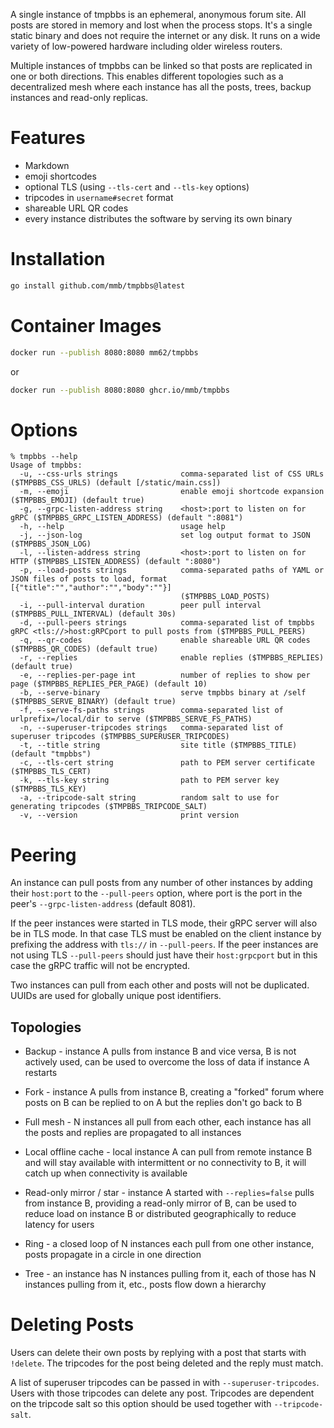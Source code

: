 A single instance of tmpbbs is an ephemeral, anonymous forum site. All posts
are stored in memory and lost when the process stops. It's a single static
binary and does not require the internet or any disk. It runs on a wide
variety of low-powered hardware including older wireless routers.

Multiple instances of tmpbbs can be linked so that posts are replicated in
one or both directions. This enables different topologies such as a
decentralized mesh where each instance has all the posts, trees, backup
instances and read-only replicas.

# Features
  * Markdown
  * emoji shortcodes
  * optional TLS (using `--tls-cert` and `--tls-key` options)
  * tripcodes in `username#secret` format
  * shareable URL QR codes
  * every instance distributes the software by serving its own binary

# Installation

```sh
go install github.com/mmb/tmpbbs@latest
```

# Container Images

```sh
docker run --publish 8080:8080 mm62/tmpbbs
```

or

```sh
docker run --publish 8080:8080 ghcr.io/mmb/tmpbbs
```

# Options

```
% tmpbbs --help
Usage of tmpbbs:
  -u, --css-urls strings              comma-separated list of CSS URLs ($TMPBBS_CSS_URLS) (default [/static/main.css])
  -m, --emoji                         enable emoji shortcode expansion ($TMPBBS_EMOJI) (default true)
  -g, --grpc-listen-address string    <host>:port to listen on for gRPC ($TMPBBS_GRPC_LISTEN_ADDRESS) (default ":8081")
  -h, --help                          usage help
  -j, --json-log                      set log output format to JSON ($TMPBBS_JSON_LOG)
  -l, --listen-address string         <host>:port to listen on for HTTP ($TMPBBS_LISTEN_ADDRESS) (default ":8080")
  -p, --load-posts strings            comma-separated paths of YAML or JSON files of posts to load, format [{"title":"","author":"","body":""}]
                                      ($TMPBBS_LOAD_POSTS)
  -i, --pull-interval duration        peer pull interval ($TMPBBS_PULL_INTERVAL) (default 30s)
  -d, --pull-peers strings            comma-separated list of tmpbbs gRPC <tls://>host:gRPCport to pull posts from ($TMPBBS_PULL_PEERS)
  -q, --qr-codes                      enable shareable URL QR codes ($TMPBBS_QR_CODES) (default true)
  -r, --replies                       enable replies ($TMPBBS_REPLIES) (default true)
  -e, --replies-per-page int          number of replies to show per page ($TMPBBS_REPLIES_PER_PAGE) (default 10)
  -b, --serve-binary                  serve tmpbbs binary at /self ($TMPBBS_SERVE_BINARY) (default true)
  -f, --serve-fs-paths strings        comma-separated list of urlprefix=/local/dir to serve ($TMPBBS_SERVE_FS_PATHS)
  -n, --superuser-tripcodes strings   comma-separated list of superuser tripcodes ($TMPBBS_SUPERUSER_TRIPCODES)
  -t, --title string                  site title ($TMPBBS_TITLE) (default "tmpbbs")
  -c, --tls-cert string               path to PEM server certificate ($TMPBBS_TLS_CERT)
  -k, --tls-key string                path to PEM server key ($TMPBBS_TLS_KEY)
  -a, --tripcode-salt string          random salt to use for generating tripcodes ($TMPBBS_TRIPCODE_SALT)
  -v, --version                       print version
```

# Peering

An instance can pull posts from any number of other instances by adding their
`host:port` to the `--pull-peers` option, where port is the port in the peer's
`--grpc-listen-address` (default 8081).

If the peer instances were started in TLS mode, their gRPC server will also be
in TLS mode. In that case TLS must be enabled on the client instance by
prefixing the address with `tls://` in `--pull-peers`. If the peer instances
are not using TLS `--pull-peers` should just have their `host:grpcport` but
in this case the gRPC traffic will not be encrypted.

Two instances can pull from each other and posts will not be duplicated. UUIDs
are used for globally unique post identifiers.

## Topologies

* Backup - instance A pulls from instance B and vice versa, B is not actively
used, can be used to overcome the loss of data if instance A restarts

* Fork - instance A pulls from instance B, creating a "forked" forum where
posts on B can be replied to on A but the replies don't go back to B

* Full mesh - N instances all pull from each other, each instance has all the
posts and replies are propagated to all instances

* Local offline cache - local instance A can pull from remote instance B
and will stay available with intermittent or no connectivity to B, it
will catch up when connectivity is available

* Read-only mirror / star - instance A started with `--replies=false` pulls
from instance B, providing a read-only mirror of B, can be used to reduce load
on instance B or distributed geographically to reduce latency for users

* Ring - a closed loop of N instances each pull from one other instance, posts
propagate in a circle in one direction

* Tree - an instance has N instances pulling from it, each of those has N
instances pulling from it, etc., posts flow down a hierarchy

# Deleting Posts

Users can delete their own posts by replying with a post that starts with
`!delete`. The tripcodes for the post being deleted and the reply must match.

A list of superuser tripcodes can be passed in with `--superuser-tripcodes`.
Users with those tripcodes can delete any post. Tripcodes are dependent on the
tripcode salt so this option should be used together with  `--tripcode-salt`.
